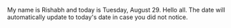 My name is Rishabh and today is Tuesday, August 29. Hello all. The date will automatically update to today's date in case you did not notice.
